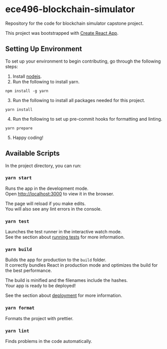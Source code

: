 # ece496-blockchain-simulator

Repository for the code for blockchain simulator capstone project.

This project was bootstrapped with [Create React App](https://github.com/facebook/create-react-app).

## Setting Up Environment

To set up your environment to begin contributing, go through the following steps:

1) Install [nodejs](https://nodejs.org/en/).
2) Run the following to install yarn.

```
npm install -g yarn
```

3) Run the following to install all packages needed for this project.

```
yarn install
```

4) Run the following to set up pre-commit hooks for formatting and linting.
```
yarn prepare
```

5) Happy coding!

## Available Scripts

In the project directory, you can run:

### `yarn start`

Runs the app in the development mode.\
Open [http://localhost:3000](http://localhost:3000) to view it in the browser.

The page will reload if you make edits.\
You will also see any lint errors in the console.

### `yarn test`

Launches the test runner in the interactive watch mode.\
See the section about [running tests](https://facebook.github.io/create-react-app/docs/running-tests) for more information.

### `yarn build`

Builds the app for production to the `build` folder.\
It correctly bundles React in production mode and optimizes the build for the best performance.

The build is minified and the filenames include the hashes.\
Your app is ready to be deployed!

See the section about [deployment](https://facebook.github.io/create-react-app/docs/deployment) for more information.

### `yarn format`

Formats the project with prettier.

### `yarn lint`

Finds problems in the code automatically.